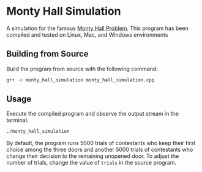 # Monty Hall Simulation

A simulation for the famous [Monty Hall Problem](https://en.wikipedia.org/wiki/Monty_Hall_problem). This program has been compiled and tested on Linux, Mac, and Windows environments

## Building from Source

Build the program from source with the following command:

```bash
g++ -o monty_hall_simulation monty_hall_simulation.cpp
```

## Usage

Execute the compiled program and observe the output stream in the terminal.

```bash
./monty_hall_simulation
```

By default, the program runs 5000 trials of contestants who keep their first choice among the three doors and another 5000 trials of contestants who change their decision to the remaining unopened door. To adjust the number of trials, change the value of `trials` in the source program.